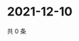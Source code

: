# 2021-12-10

共 0 条

<!-- BEGIN WEIBO -->
<!-- 最后更新时间 Fri Dec 10 2021 14:11:05 GMT+0800 (China Standard Time) -->

<!-- END WEIBO -->
